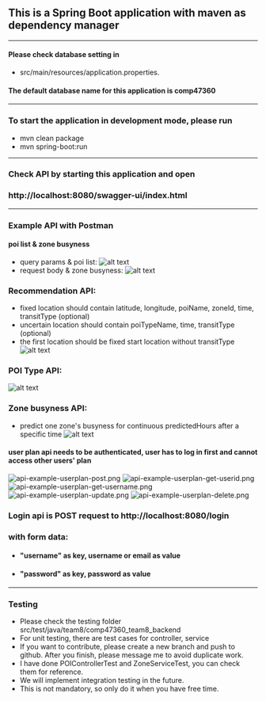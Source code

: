 ## This is a Spring Boot application with maven as dependency manager
----------------------
#### Please check database setting in 
- src/main/resources/application.properties.

#### The default database name for this application is comp47360
--------------------
### To start the application in development mode, please run
- mvn clean package
- mvn spring-boot:run
-------------------------
### Check API by starting this application and open
### http://localhost:8080/swagger-ui/index.html
---------------
### Example API with Postman
#### poi list & zone busyness
- query params & poi list:
![alt text](docs/get_pois.png)
- request body & zone busyness:
![alt text](docs/get_pois2.png)
### Recommendation API:
- fixed location should contain latitude, longitude, poiName, zoneId, time, transitType (optional) 
- uncertain location should contain poiTypeName, time, transitType (optional) 
- the first location should be fixed start location without transitType
![alt text](docs/get_pois_recommendation.png)
### POI Type API:
![alt text](docs/get_poitypes.png)
### Zone busyness API:
- predict one zone's busyness for continuous predictedHours after a specific time
![alt text](docs/get_zones.png)

#### user plan api needs to be authenticated, user has to log in first and cannot access other users' plan
![api-example-userplan-post.png](docs/api-example-userplan-post.png)
![api-example-userplan-get-userid.png](docs/api-example-userplan-get-userid.png)
![api-example-userplan-get-username.png](docs/api-example-userplan-get-username.png)
![api-example-userplan-update.png](docs/api-example-userplan-update.png)
![api-example-userplan-delete.png](docs/api-example-userplan-delete.png)

### Login api is POST request to http://localhost:8080/login 

### with form data: 

- #### **"username"** as key, **username or email** as value 

- #### **"password"** as key, password as value
---------------------
### Testing
- Please check the testing folder src/test/java/team8/comp47360_team8_backend
- For unit testing, there are test cases for controller, service
- If you want to contribute, please create a new branch and push to github. After you finish, please message me to avoid duplicate work.
- I have done POIControllerTest and ZoneServiceTest, you can check them for reference.
- We will implement integration testing in the future.
- This is not mandatory, so only do it when you have free time.